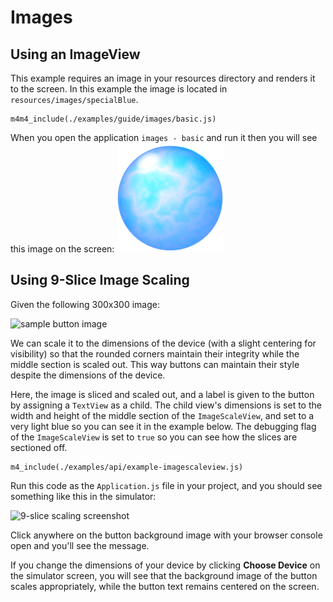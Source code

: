 # Images

## Using an ImageView

This example requires an image in your resources directory
and renders it to the screen. In this example the image is located
in `resources/images/specialBlue`.

~~~
m4m4_include(./examples/guide/images/basic.js)
~~~

When you open the application `images - basic` and run it then
you will see this image on the screen:
<img src="./examples/guide/images/basic/resources/images/specialBlue.png" alt="a book screenshot" class="screenshot">


## Using 9-Slice Image Scaling

Given the following 300x300 image:

<img src="../api/assets/ui-imageview/button.png" alt="sample button image" class="screenshot">

We can scale it to the dimensions of the device (with a
slight centering for visibility) so that the rounded corners
maintain their integrity while the middle section is scaled
out. This way buttons can maintain their style despite the
dimensions of the device.

Here, the image is sliced and scaled out, and a label is
given to the button by assigning a `TextView` as a
child. The child view's dimensions is set to the width and
height of the middle section of the `ImageScaleView`, and
set to a very light blue so you can see it in the example
below. The debugging flag of the `ImageScaleView` is set to
`true` so you can see how the slices are sectioned off.

~~~
m4_include(./examples/api/example-imagescaleview.js)
~~~

Run this code as the `Application.js` file in your project,
and you should see something like this in the simulator:

<img src="../api/assets/ui-imageview/example-imagescaleview.png" alt="9-slice scaling screenshot" class="screenshot">

Click anywhere on the button background image with your
browser console open and you'll see the message.

If you change the dimensions of your device by clicking
**Choose Device** on the simulator screen, you will see that
the background image of the button scales appropriately,
while the button text remains centered on the screen.
